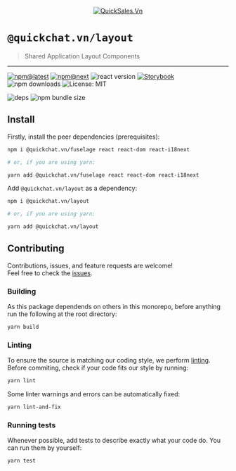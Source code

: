 <!--header-->

<p align="center">
  <a href="https://quickchat.vn" title="QuickSales.Vn">
    <img src="https://github.com/QuickSales/QuickSales.Vn.Artwork/raw/master/Logos/2020/png/logo-horizontal-red.png" alt="QuickSales.Vn" />
  </a>
</p>

# `@quickchat.vn/layout`

> Shared Application Layout Components

---

[![npm@latest](https://img.shields.io/npm/v/@quickchat.vn/layout/latest?style=flat-square)](https://www.npmjs.com/package/@quickchat.vn/layout/v/latest) [![npm@next](https://img.shields.io/npm/v/@quickchat.vn/layout/next?style=flat-square)](https://www.npmjs.com/package/@quickchat.vn/layout/v/next) ![react version](https://img.shields.io/npm/dependency-version/@quickchat.vn/layout/peer/react?style=flat-square) [![Storybook](https://cdn.jsdelivr.net/gh/storybookjs/brand@master/badge/badge-storybook.svg)](https://rocketchat.github.io/fuselage/layout) ![npm downloads](https://img.shields.io/npm/dw/@quickchat.vn/layout?style=flat-square) ![License: MIT](https://img.shields.io/npm/l/@quickchat.vn/layout?style=flat-square)

![deps](https://img.shields.io/librariesio/release/npm/@quickchat.vn/layout?style=flat-square) ![npm bundle size](https://img.shields.io/bundlephobia/min/@quickchat.vn/layout?style=flat-square)

<!--/header-->

## Install

<!--install-->

Firstly, install the peer dependencies (prerequisites):

```sh
npm i @quickchat.vn/fuselage react react-dom react-i18next

# or, if you are using yarn:

yarn add @quickchat.vn/fuselage react react-dom react-i18next
```

Add `@quickchat.vn/layout` as a dependency:

```sh
npm i @quickchat.vn/layout

# or, if you are using yarn:

yarn add @quickchat.vn/layout
```

<!--/install-->

## Contributing

<!--contributing(msg)-->

Contributions, issues, and feature requests are welcome!<br />
Feel free to check the [issues](https://github.com/QuickSales/fuselage/issues).

<!--/contributing(msg)-->

### Building

As this package dependends on others in this monorepo, before anything run the following at the root directory:

<!--yarn(build)-->

```sh
yarn build
```

<!--/yarn(build)-->

### Linting

To ensure the source is matching our coding style, we perform [linting](<https://en.wikipedia.org/wiki/Lint_(software)>).
Before commiting, check if your code fits our style by running:

<!--yarn(lint)-->

```sh
yarn lint
```

<!--/yarn(lint)-->

Some linter warnings and errors can be automatically fixed:

<!--yarn(lint-and-fix)-->

```sh
yarn lint-and-fix
```

<!--/yarn(lint-and-fix)-->

### Running tests

Whenever possible, add tests to describe exactly what your code do. You can run them by yourself:

<!--yarn(test)-->

```sh
yarn test
```

<!--/yarn(test)-->
